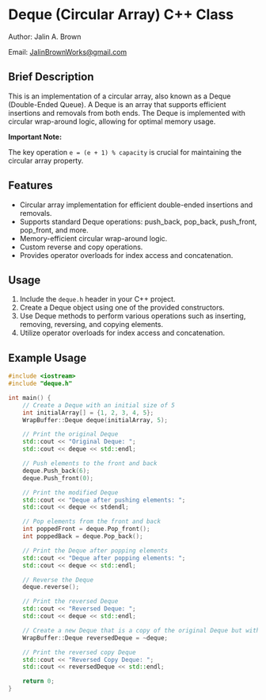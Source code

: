 # Deque (Circular Array) C++ Class

Author: Jalin A. Brown

Email: JalinBrownWorks@gmail.com

## Brief Description

This is an implementation of a circular array, also known as a Deque (Double-Ended Queue). A Deque is an array that supports efficient insertions and removals from both ends. The Deque is implemented with circular wrap-around logic, allowing for optimal memory usage.

**Important Note:**

The key operation `e = (e + 1) % capacity` is crucial for maintaining the circular array property.

## Features

- Circular array implementation for efficient double-ended insertions and removals.
- Supports standard Deque operations: push_back, pop_back, push_front, pop_front, and more.
- Memory-efficient circular wrap-around logic.
- Custom reverse and copy operations.
- Provides operator overloads for index access and concatenation.

## Usage

1. Include the `deque.h` header in your C++ project.
2. Create a Deque object using one of the provided constructors.
3. Use Deque methods to perform various operations such as inserting, removing, reversing, and copying elements.
4. Utilize operator overloads for index access and concatenation.

## Example Usage

```cpp
#include <iostream>
#include "deque.h"

int main() {
    // Create a Deque with an initial size of 5
    int initialArray[] = {1, 2, 3, 4, 5};
    WrapBuffer::Deque deque(initialArray, 5);

    // Print the original Deque
    std::cout << "Original Deque: ";
    std::cout << deque << std::endl;

    // Push elements to the front and back
    deque.Push_back(6);
    deque.Push_front(0);

    // Print the modified Deque
    std::cout << "Deque after pushing elements: ";
    std::cout << deque << stdendl;

    // Pop elements from the front and back
    int poppedFront = deque.Pop_front();
    int poppedBack = deque.Pop_back();

    // Print the Deque after popping elements
    std::cout << "Deque after popping elements: ";
    std::cout << deque << std::endl;

    // Reverse the Deque
    deque.reverse();

    // Print the reversed Deque
    std::cout << "Reversed Deque: ";
    std::cout << deque << std::endl;

    // Create a new Deque that is a copy of the original Deque but with reversed elements
    WrapBuffer::Deque reversedDeque = ~deque;

    // Print the reversed copy Deque
    std::cout << "Reversed Copy Deque: ";
    std::cout << reversedDeque << std::endl;

    return 0;
}
```
